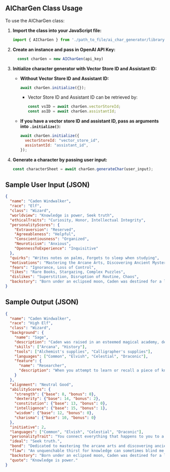 ## AICharGen Class Usage

To use the AICharGen class:

1. **Import the class into your JavaScript file:**
    ```javascript
    import { AICharGen } from './path_to_file/ai_char_generator/library/AICharGen.js';
    ```

2. **Create an instance and pass in OpenAI API Key:**
   ```javascript
     const charGen = new AICharGen(api_key)
     ```

3. **Initialize character generator with Vector Store ID and Assistant ID:**
   - **Without Vector Store ID and Assistant ID:**
     ```javascript
     await charGen.initialize({});
     ```
     - Vector Store ID and Assistant ID can be retrieved by:
       ```javascript
       const vsID = await charGen.vectorStoreId;
       const asID = await charGen.assistantId;
       ```

   - **If you have a vector store ID and assistant ID, pass as arguments into `.initialize()`:**
     ```javascript
     await charGen.initialize({
       vectorStoreId: "vector_store_id",
       assistantId: "assistant_id",
     });
     ```

4. **Generate a character by passing user input:**
    ```javascript
    const characterSheet = await charGen.generateChar(user_input);
    ```


## Sample User Input (JSON)

```json
{
  "name": "Caden Windwalker",
  "race": "Elf",
  "class": "Wizard",
  "worldview": "Knowledge is power, Seek truth",
  "ethicalTraits": "Curiosity, Honor, Intellectual Integrity",
  "personalityScores": {
    "Extraversion": "Reserved",
    "Agreeableness": "Helpful",
    "Conscientiousness": "Organized",
    "Neuroticism": "Anxious",
    "OpennessToExperience": "Inquisitive"
  },
  "quirks": "Writes notes on palms, Forgets to sleep when studying",
  "motivations": "Mastering the Arcane Arts, Discovering Ancient Mysteries",
  "fears": "Ignorance, Loss of Control",
  "likes": "Rare Books, Stargazing, Complex Puzzles",
  "dislikes": "Superstition, Disruption of Routine, Chaos",
  "backstory": "Born under an eclipsed moon, Caden was destined for a life intertwined with the arcane. Raised in an esteemed magical academy, every moment was dedicated to the pursuit of knowledge. An unquenchable thirst for understanding the universe's secrets drives him, and though his endeavors isolate him, his path is clear."
}
```

## Sample Output (JSON)
```json
{
  "name": "Caden Windwalker",
  "race": "High Elf",
  "class": "Wizard",
  "background": {
    "name": "Sage",
    "description": "Caden was raised in an esteemed magical academy, dedicating every moment to the pursuit of knowledge and the arcane arts.",
    "skills": ["Arcana", "History"],
    "tools": ["Alchemist's supplies", "Calligrapher's supplies"],
    "languages": ["Common", "Elvish", "Celestial", "Draconic"],
    "feature": {
      "name": "Researcher",
      "description": "When you attempt to learn or recall a piece of knowledge, if you do not know that information, you often know where and from whom you can obtain it."
    }
  },
  "alignment": "Neutral Good",
  "abilityScores": {
    "strength": {"base": 8, "bonus": 0},
    "dexterity": {"base": 14, "bonus": 2},
    "constitution": {"base": 13, "bonus": 0},
    "intelligence": {"base": 15, "bonus": 1},
    "wisdom": {"base": 12, "bonus": 0},
    "charisma": {"base": 10, "bonus": 0}
  },
  "initiative": 2,
  "languages": ["Common", "Elvish", "Celestial", "Draconic"],
  "personalityTrait": "You connect everything that happens to you to a grand, cosmic plan.",
  "ideal": "Seek truth.",
  "bond": "Dedicated to mastering the arcane arts and discovering ancient mysteries.",
  "flaw": "An unquenchable thirst for knowledge can sometimes blind me to the dangers of pursuing it.",
  "backstory": "Born under an eclipsed moon, Caden was destined for a life intertwined with the arcane. Raised in an esteemed magical academy, every moment was dedicated to the pursuit of knowledge. An unquenchable thirst for understanding the universe's secrets drives him, and though his endeavors isolate him, his path is clear.",
  "quote": "Knowledge is power."
}

```
